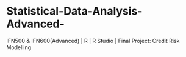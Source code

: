 # Statistical-Data-Analysis-Advanced-
IFN500 &amp; IFN600(Advanced) | R | R Studio | Final Project: Credit Risk Modelling
